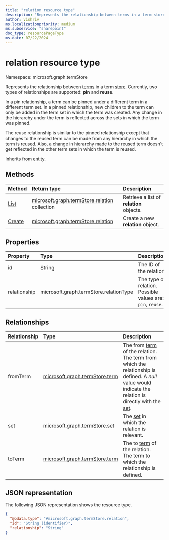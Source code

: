 ```yaml
---
title: "relation resource type"
description: "Represents the relationship between terms in a term store."
author: vishriv
ms.localizationpriority: medium
ms.subservice: "sharepoint"
doc_type: resourcePageType
ms.date: 07/22/2024
---
```


# relation resource type

Namespace: microsoft.graph.termStore

Represents the relationship between [terms](../resources/termstore-term.md) in a term [store]. Currently, two types of relationships are supported: **pin** and **reuse**. 

In a pin relationship, a term can be pinned under a different term in a different term set. In a pinned relationship, new children to the term can only be added in the term set in which the term was created. Any change in the hierarchy under the term is reflected across the sets in which the term was pinned. 

The reuse relationship is similar to the pinned relationship except that changes to the reused term can be made from any hierarchy in which the term is reused. Also, a change in hierarchy made to the reused term doesn't get reflected in the other term sets in which the term is reused.

Inherits from [entity](../resources/entity.md).

## Methods
|Method|Return type|Description|
|:---|:---|:---|
|[List](../api/termstore-term-list-relations.md)|[microsoft.graph.termStore.relation](../resources/termstore-relation.md) collection|Retrieve a list of **relation** objects.|
|[Create](../api/termstore-relation-post.md)|[microsoft.graph.termStore.relation](../resources/termstore-relation.md)|Create a new **relation** object.|


## Properties
|Property|Type|Description|
|:---|:---|:---|
|id|String|The ID of the relation.|
|relationship|microsoft.graph.termStore.relationType|The type of relation. Possible values are: `pin`, `reuse`.|

## Relationships
|Relationship|Type|Description|
|:---|:---|:---|
|fromTerm|[microsoft.graph.termStore.term](../resources/termstore-term.md)|The from [term] of the relation. The term from which the relationship is defined. A *null* value would indicate the relation is directly with the [set]. |
|set|[microsoft.graph.termStore.set](../resources/termstore-set.md)|The [set] in which the relation is relevant.|
|toTerm|[microsoft.graph.termStore.term](../resources/termstore-term.md)|The to [term] of the relation. The term to which the relationship is defined.|

## JSON representation
The following JSON representation shows the resource type.
<!-- {
  "blockType": "resource",
  "keyProperty": "id",
  "@odata.type": "microsoft.graph.termStore.relation",
  "baseType": "microsoft.graph.entity",
  "openType": false
}
-->
``` json
{
  "@odata.type": "#microsoft.graph.termStore.relation",
  "id": "String (identifier)",
  "relationship": "String"
}
```

[microsoft.graph.termStore.term]: termstore-term.md
[microsoft.graph.termStore.set]: termstore-set.md
[microsoft.graph.termStore.relations]: termstore-relation.md
[microsoft.graph.termStore.relation]: termstore-relation.md
[store]: ../resources/termstore-store.md
[term]: ../resources/termstore-term.md
[set]: ../resources/termstore-set.md

<!--
{
  "type": "#page.annotation",
  "description": "TermRelation is the entity for mapping relations between different terms",
  "keywords": "termRelation,facet,resource",
  "section": "documentation",
  "tocPath": "TermRelation",
  "tocBookmarks": {
    "Resources/termStore.relation": "#"
  },
  "suppressions": []
}
-->


